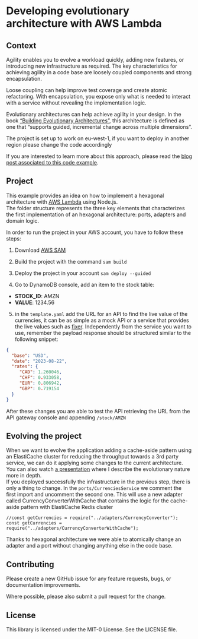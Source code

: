 # Developing evolutionary architecture with AWS Lambda

## Context
Agility enables you to evolve a workload quickly, adding new features, or introducing new infrastructure as required. The key characteristics for achieving agility in a code base are loosely coupled components and strong encapsulation.

Loose coupling can help improve test coverage and create atomic refactoring. With encapsulation, you expose only what is needed to interact with a service without revealing the implementation logic.

Evolutionary architectures can help achieve agility in your design. In the book [“Building Evolutionary Architectures”](https://learning.oreilly.com/library/view/building-evolutionary-architectures/9781491986356/), this architecture is defined as one that “supports guided, incremental change across multiple dimensions”.

The project is set up to work on eu-west-1, if you want to deploy in another region please change the code accordingly

If you are interested to learn more about this approach, please read the [blog post associated to this code example](https://aws.amazon.com/blogs/compute/developing-evolutionary-architecture-with-aws-lambda).

## Project
This example provides an idea on how to implement a hexagonal architecture with [AWS Lambda](https://aws.amazon.com/lambda/) using Node.js.    
The folder structure represents the three key elements that characterizes the first implementation of an hexagonal architecture: ports, adapters and domain logic.

In order to run the project in your AWS account, you have to follow these steps:

1. Download [AWS SAM](https://aws.amazon.com/serverless/sam/)

2. Build the project with the command ```sam build```

3. Deploy the project in your account ```sam deploy --guided```

4. Go to DynamoDB console, add an item to the stock table:

- __STOCK_ID__: AMZN
- __VALUE__: 1234.56

5. in the ```template.yaml``` add the URL for an API to find the live value of the currencies, it can be as simple as a mock API or a service that provides the live values such as [fixer](https://fixer.io/). Independently from the service you want to use, remember the payload response should be structured similar to the following snippet:

```json
{
  "base": "USD",
  "date": "2023-08-22",
  "rates": {
     "CAD": 1.260046,
     "CHF": 0.933058,
     "EUR": 0.806942,
     "GBP": 0.719154
  }
}
```

After these changes you are able to test the API retrieving the URL from the API gateway console and appending ```/stock/AMZN```

## Evolving the project

When we want to evolve the application adding a cache-aside pattern using an ElastiCache cluster for reducing the throughput towards a 3rd party service, we can do it applying some changes to the current architecture.   
You can also watch [a presentation]((https://youtu.be/kRFg6fkVChQ?si=5ZazsmXmKvspQZp9)) where I describe the evolutionary nature more in depth.     
If you deployed successfully the infrastructure in the previous step, there is only a thing to change. In the ```ports/CurrenciesService``` we comment the first import and uncomment the second one. This will use a new adapter called CurrencyConverterWithCache that contains the logic for the cache-aside pattern with ElastiCache Redis cluster

```
//const getCurrencies = require("../adapters/CurrencyConverter");
const getCurrencies = require("../adapters/CurrencyConverterWithCache");
```

Thanks to hexagonal architecture we were able to atomically change an adapter and a port without changing anything else in the code base.

## Contributing

Please create a new GitHub issue for any feature requests, bugs, or documentation improvements.

Where possible, please also submit a pull request for the change.

## License

This library is licensed under the MIT-0 License. See the LICENSE file.
